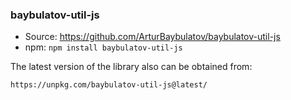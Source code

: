 ### baybulatov-util-js

* Source: https://github.com/ArturBaybulatov/baybulatov-util-js
* npm: `npm install baybulatov-util-js`

The latest version of the library also can be obtained from:

```
https://unpkg.com/baybulatov-util-js@latest/
```
